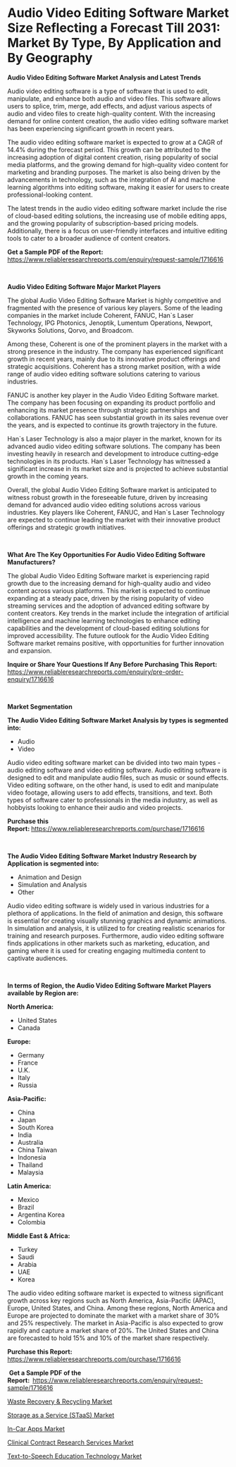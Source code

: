 <p><h1>Audio Video Editing Software Market Size Reflecting a Forecast Till 2031: Market By Type, By Application and By Geography</h1></p><p><strong>Audio Video Editing Software Market Analysis and Latest Trends</strong></p>
<p><p>Audio video editing software is a type of software that is used to edit, manipulate, and enhance both audio and video files. This software allows users to splice, trim, merge, add effects, and adjust various aspects of audio and video files to create high-quality content. With the increasing demand for online content creation, the audio video editing software market has been experiencing significant growth in recent years.</p><p>The audio video editing software market is expected to grow at a CAGR of 14.4% during the forecast period. This growth can be attributed to the increasing adoption of digital content creation, rising popularity of social media platforms, and the growing demand for high-quality video content for marketing and branding purposes. The market is also being driven by the advancements in technology, such as the integration of AI and machine learning algorithms into editing software, making it easier for users to create professional-looking content.</p><p>The latest trends in the audio video editing software market include the rise of cloud-based editing solutions, the increasing use of mobile editing apps, and the growing popularity of subscription-based pricing models. Additionally, there is a focus on user-friendly interfaces and intuitive editing tools to cater to a broader audience of content creators.</p></p>
<p><strong>Get a Sample PDF of the Report:&nbsp;</strong> <a href="https://www.reliableresearchreports.com/enquiry/request-sample/1716616">https://www.reliableresearchreports.com/enquiry/request-sample/1716616</a></p>
<p>&nbsp;</p>
<p><strong>Audio Video Editing Software Major Market Players</strong></p>
<p><p>The global Audio Video Editing Software Market is highly competitive and fragmented with the presence of various key players. Some of the leading companies in the market include Coherent, FANUC, Han`s Laser Technology, IPG Photonics, Jenoptik, Lumentum Operations, Newport, Skyworks Solutions, Qorvo, and Broadcom.</p><p>Among these, Coherent is one of the prominent players in the market with a strong presence in the industry. The company has experienced significant growth in recent years, mainly due to its innovative product offerings and strategic acquisitions. Coherent has a strong market position, with a wide range of audio video editing software solutions catering to various industries.</p><p>FANUC is another key player in the Audio Video Editing Software market. The company has been focusing on expanding its product portfolio and enhancing its market presence through strategic partnerships and collaborations. FANUC has seen substantial growth in its sales revenue over the years, and is expected to continue its growth trajectory in the future.</p><p>Han`s Laser Technology is also a major player in the market, known for its advanced audio video editing software solutions. The company has been investing heavily in research and development to introduce cutting-edge technologies in its products. Han`s Laser Technology has witnessed a significant increase in its market size and is projected to achieve substantial growth in the coming years.</p><p>Overall, the global Audio Video Editing Software market is anticipated to witness robust growth in the foreseeable future, driven by increasing demand for advanced audio video editing solutions across various industries. Key players like Coherent, FANUC, and Han`s Laser Technology are expected to continue leading the market with their innovative product offerings and strategic growth initiatives.</p></p>
<p>&nbsp;</p>
<p><strong>What Are The Key Opportunities For Audio Video Editing Software Manufacturers?</strong></p>
<p><p>The global Audio Video Editing Software market is experiencing rapid growth due to the increasing demand for high-quality audio and video content across various platforms. This market is expected to continue expanding at a steady pace, driven by the rising popularity of video streaming services and the adoption of advanced editing software by content creators. Key trends in the market include the integration of artificial intelligence and machine learning technologies to enhance editing capabilities and the development of cloud-based editing solutions for improved accessibility. The future outlook for the Audio Video Editing Software market remains positive, with opportunities for further innovation and expansion.</p></p>
<p><strong>Inquire or Share Your Questions If Any Before Purchasing This Report:</strong> <a href="https://www.reliableresearchreports.com/enquiry/pre-order-enquiry/1716616">https://www.reliableresearchreports.com/enquiry/pre-order-enquiry/1716616</a></p>
<p>&nbsp;</p>
<p><strong>Market Segmentation</strong></p>
<p><strong>The Audio Video Editing Software Market Analysis by types is segmented into:</strong></p>
<p><ul><li>Audio</li><li>Video</li></ul></p>
<p><p>Audio video editing software market can be divided into two main types - audio editing software and video editing software. Audio editing software is designed to edit and manipulate audio files, such as music or sound effects. Video editing software, on the other hand, is used to edit and manipulate video footage, allowing users to add effects, transitions, and text. Both types of software cater to professionals in the media industry, as well as hobbyists looking to enhance their audio and video projects.</p></p>
<p><strong>Purchase this Report:&nbsp;</strong><a href="https://www.reliableresearchreports.com/purchase/1716616">https://www.reliableresearchreports.com/purchase/1716616</a></p>
<p>&nbsp;</p>
<p><strong>The Audio Video Editing Software Market Industry Research by Application is segmented into:</strong></p>
<p><ul><li>Animation and Design</li><li>Simulation and Analysis</li><li>Other</li></ul></p>
<p><p>Audio video editing software is widely used in various industries for a plethora of applications. In the field of animation and design, this software is essential for creating visually stunning graphics and dynamic animations. In simulation and analysis, it is utilized to for creating realistic scenarios for training and research purposes. Furthermore, audio video editing software finds applications in other markets such as marketing, education, and gaming where it is used for creating engaging multimedia content to captivate audiences.</p></p>
<p>&nbsp;</p>
<p><strong>In terms of Region, the Audio Video Editing Software Market Players available by Region are:</strong></p>
<p>
    <p> <strong> North America: </strong>
        <ul>
            <li>United States</li>
            <li>Canada</li>
        </ul>
        </p> 
    <p> <strong> Europe: </strong>
        <ul>
            <li>Germany</li>
            <li>France</li>
            <li>U.K.</li>
            <li>Italy</li>
            <li>Russia</li>
        </ul>
        </p> 
    <p> <strong> Asia-Pacific: </strong>
        <ul>
            <li>China</li>
            <li>Japan</li>
            <li>South Korea</li>
            <li>India</li>
            <li>Australia</li>
            <li>China Taiwan</li>
            <li>Indonesia</li>
            <li>Thailand</li>
            <li>Malaysia</li>
        </ul>
        </p> 
    <p> <strong> Latin America: </strong>
        <ul>
            <li>Mexico</li>
            <li>Brazil</li>
            <li>Argentina Korea</li>
            <li>Colombia</li>
        </ul>
        </p> 
    <p> <strong> Middle East & Africa: </strong>
        <ul>
            <li>Turkey</li>
            <li>Saudi</li>
            <li>Arabia</li>
            <li>UAE</li>
            <li>Korea</li>
        </ul>
    </p>
    </p>
<p><p>The audio video editing software market is expected to witness significant growth across key regions such as North America, Asia-Pacific (APAC), Europe, United States, and China. Among these regions, North America and Europe are projected to dominate the market with a market share of 30% and 25% respectively. The market in Asia-Pacific is also expected to grow rapidly and capture a market share of 20%. The United States and China are forecasted to hold 15% and 10% of the market share respectively.</p></p>
<p><strong>Purchase this Report: </strong><a href="https://www.reliableresearchreports.com/purchase/1716616">https://www.reliableresearchreports.com/purchase/1716616</a></p>
<p>&nbsp;<strong>Get a Sample PDF of the Report:&nbsp;&nbsp;</strong><a href="https://www.reliableresearchreports.com/enquiry/request-sample/1716616">https://www.reliableresearchreports.com/enquiry/request-sample/1716616</a></p>
<p><strong></strong></p>
<p><p><a href="https://github.com/CliffMedina6/Market-Research-Report-List-3/blob/main/waste-recovery-recycling-market.md">Waste Recovery & Recycling Market</a></p><p><a href="https://medium.com/@v27092023/storage-as-a-service-staas-market-analysis-and-sze-forecasted-for-period-from-2024-to-2031-0aa7e1811df0">Storage as a Service (STaaS) Market</a></p><p><a href="https://medium.com/@gaberaynor54567/in-car-apps-market-size-and-market-trends-complete-industry-overview-2024-to-2031-b09533ccac57">In-Car Apps Market</a></p><p><a href="https://github.com/Sinjinluong3e0awx2m195k76/Market-Research-Report-List-1/blob/main/clinical-contract-research-services-market.md">Clinical Contract Research Services Market</a></p><p><a href="https://medium.com/@v27092023/text-to-speech-education-technology-market-comprehensive-assessment-by-type-application-and-5ee37ff66c38">Text-to-Speech Education Technology Market</a></p></p>
